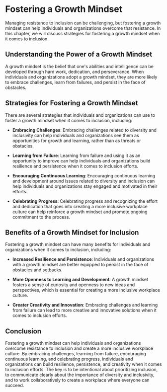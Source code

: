 Fostering a Growth Mindset
=======================================================================

Managing resistance to inclusion can be challenging, but fostering a growth mindset can help individuals and organizations overcome that resistance. In this chapter, we will discuss strategies for fostering a growth mindset when it comes to inclusion.

Understanding the Power of a Growth Mindset
-------------------------------------------

A growth mindset is the belief that one's abilities and intelligence can be developed through hard work, dedication, and perseverance. When individuals and organizations adopt a growth mindset, they are more likely to embrace challenges, learn from failures, and persist in the face of obstacles.

Strategies for Fostering a Growth Mindset
-----------------------------------------

There are several strategies that individuals and organizations can use to foster a growth mindset when it comes to inclusion, including:

* **Embracing Challenges**: Embracing challenges related to diversity and inclusivity can help individuals and organizations see them as opportunities for growth and learning, rather than as threats or obstacles.

* **Learning from Failure**: Learning from failure and using it as an opportunity to improve can help individuals and organizations build resilience and persistence when it comes to inclusion efforts.

* **Encouraging Continuous Learning**: Encouraging continuous learning and development around issues related to diversity and inclusion can help individuals and organizations stay engaged and motivated in their efforts.

* **Celebrating Progress**: Celebrating progress and recognizing the effort and dedication that goes into creating a more inclusive workplace culture can help reinforce a growth mindset and promote ongoing commitment to the process.

Benefits of a Growth Mindset for Inclusion
------------------------------------------

Fostering a growth mindset can have many benefits for individuals and organizations when it comes to inclusion, including:

* **Increased Resilience and Persistence**: Individuals and organizations with a growth mindset are better equipped to persist in the face of obstacles and setbacks.

* **More Openness to Learning and Development**: A growth mindset fosters a sense of curiosity and openness to new ideas and perspectives, which is essential for creating a more inclusive workplace culture.

* **Greater Creativity and Innovation**: Embracing challenges and learning from failure can lead to more creative and innovative solutions when it comes to inclusion efforts.

Conclusion
----------

Fostering a growth mindset can help individuals and organizations overcome resistance to inclusion and create a more inclusive workplace culture. By embracing challenges, learning from failure, encouraging continuous learning, and celebrating progress, individuals and organizations can build resilience, persistence, and creativity when it comes to inclusion efforts. The key is to be intentional about prioritizing inclusion, to communicate clearly about the importance of diversity and inclusivity, and to work collaboratively to create a workplace where everyone can succeed.
